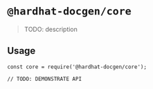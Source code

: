 # `@hardhat-docgen/core`

> TODO: description

## Usage

```
const core = require('@hardhat-docgen/core');

// TODO: DEMONSTRATE API
```
